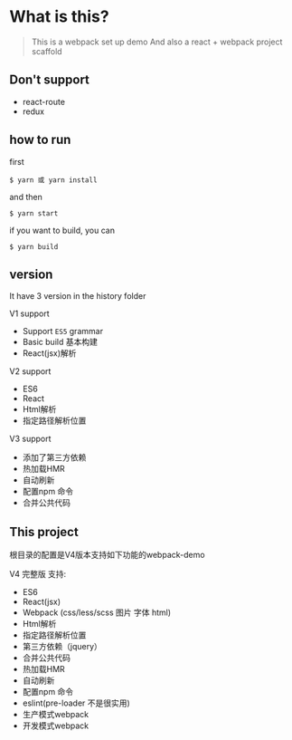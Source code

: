 # What is this?

> This is a webpack set up demo And also a react + webpack project  scaffold

## Don't support 
- react-route
- redux

## how to run
first
```
$ yarn 或 yarn install 
```

and then

```
$ yarn start
```

if you want to build, you can 
```
$ yarn build
```

## version
It have 3 version in the history folder

V1 support

- Support `ES5` grammar
- Basic build 基本构建
- React(jsx)解析


V2 support

- ES6
- React
- Html解析
- 指定路径解析位置


V3 support

- 添加了第三方依赖
- 热加载HMR
- 自动刷新
- 配置npm 命令
- 合并公共代码


## This project

根目录的配置是V4版本支持如下功能的webpack-demo

V4 完整版
支持:
- ES6
- React(jsx)
- Webpack  (css/less/scss  图片  字体 html)
- Html解析
- 指定路径解析位置
- 第三方依赖（jquery）
- 合并公共代码
- 热加载HMR
- 自动刷新
- 配置npm 命令
- eslint(pre-loader 不是很实用)
- 生产模式webpack
- 开发模式webpack